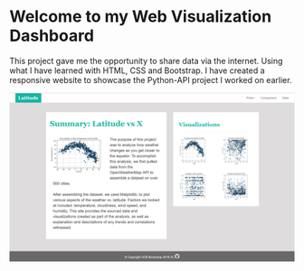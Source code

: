 # Welcome to my Web Visualization Dashboard

This project gave me the opportunity to share data via the internet.
Using what I have learned with HTML, CSS and Bootstrap. I have created a responsive website to showcase the Python-API project I worked on earlier.

![Web_Visualization](Pictures/Web_visualization_large.PNG)

